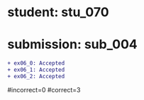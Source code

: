 # student: stu_070
# submission: sub_004

```diff
+ ex06_0: Accepted
+ ex06_1: Accepted
+ ex06_2: Accepted
```
#incorrect=0
#correct=3
